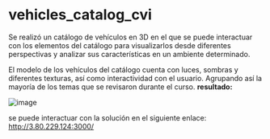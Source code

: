 # vehicles_catalog_cvi
Se realizó un catálogo de vehículos en 3D en el que se puede interactuar con los elementos del catálogo para visualizarlos desde diferentes perspectivas y analizar sus características en un ambiente determinado.

El modelo de los vehículos del catálogo cuenta con luces, sombras y diferentes texturas, así como interactividad con el usuario. Agrupando así la mayoría de los temas que se revisaron durante el curso.
**resultado:**


![image](https://user-images.githubusercontent.com/60722640/206178987-66ecb4a3-8551-4780-a78c-08528ebe77fd.png)


se puede interactuar con la solución en el siguiente enlace: http://3.80.229.124:3000/
